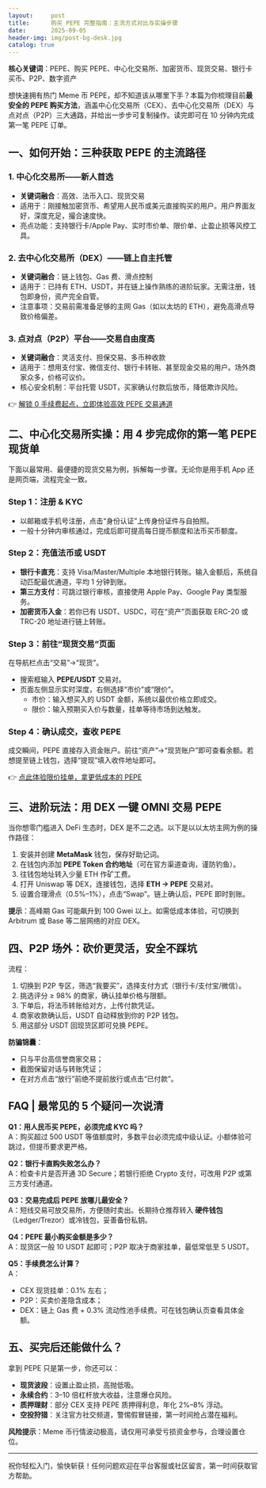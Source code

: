```yaml
---
layout:     post
title:      购买 PEPE 完整指南：主流方式对比与实操步骤
date:       2025-09-05
header-img: img/post-bg-desk.jpg
catalog: true
---
```


**核心关键词**：PEPE、购买 PEPE、中心化交易所、加密货币、现货交易、银行卡买币、P2P、数字资产

想快速拥有热门 Meme 币 PEPE，却不知道该从哪里下手？本篇为你梳理目前**最安全的 PEPE 购买方法**，涵盖中心化交易所（CEX）、去中心化交易所（DEX）与点对点（P2P）三大通路，并给出一步步可复制操作。读完即可在 10 分钟内完成第一笔 PEPE 订单。

## 一、如何开始：三种获取 PEPE 的主流路径

### 1. 中心化交易所——新人首选  
- **关键词融合**：高效、法币入口、现货交易  
- 适用于：刚接触加密货币、希望用人民币或美元直接购买的用户。用户界面友好，深度充足，撮合速度快。  
- 亮点功能：支持银行卡/Apple Pay、实时市价单、限价单、止盈止损等风控工具。

### 2. 去中心化交易所（DEX）——链上自主托管  
- **关键词融合**：链上钱包、Gas 费、滑点控制  
- 适用于：已持有 ETH、USDT，并在链上操作熟练的进阶玩家。无需注册，钱包即身份，资产完全自管。  
- 注意事项：交易前需准备足够的主网 Gas（如以太坊的 ETH），避免高滑点导致价格偏差。

### 3. 点对点（P2P）平台——交易自由度高  
- **关键词融合**：灵活支付、担保交易、多币种收款  
- 适用于：想用支付宝、微信支付、银行卡转账、甚至现金交易的用户。场外商家众多，价格可议价。  
- 核心安全机制：平台托管 USDT，买家确认付款后放币，降低欺诈风险。

👉 [解锁 0 手续费起点，立即体验高效 PEPE 交易通道](https://okxdog.com/)

## 二、中心化交易所实操：用 4 步完成你的第一笔 PEPE 现货单

下面以最常用、最便捷的现货交易为例，拆解每一步骤。无论你是用手机 App 还是网页端，流程完全一致。

### Step 1：注册 & KYC  
- 以邮箱或手机号注册，点击“身份认证”上传身份证件与自拍照。  
- 一般十分钟内审核通过，完成后即可提高每日提币额度和法币买币额度。

### Step 2：充值法币或 USDT  
- **银行卡直充**：支持 Visa/Master/Multiple 本地银行转账。输入金额后，系统自动匹配最优通道，平均 1 分钟到账。  
- **第三方支付**：可跳过银行审核，直接使用 Apple Pay、Google Pay 类型服务。  
- **加密货币入金**：若你已有 USDT、USDC，可在“资产”页面获取 ERC-20 或 TRC-20 地址进行链上转账。

### Step 3：前往“现货交易”页面  
在导航栏点击“交易”→“现货”。  
- 搜索框输入 **PEPE/USDT** 交易对。  
- 页面左侧显示实时深度，右侧选择“市价”或“限价”。  
  - 市价：输入想买入的 USDT 金额，系统以最优价格立即成交。  
  - 限价：输入预期买入价与数量，挂单等待市场到达触发。

### Step 4：确认成交，查收 PEPE  
成交瞬间，PEPE 直接存入资金账户。前往“资产”→“现货账户”即可查看余额。若想提至链上钱包，选择“提现”填入收件地址即可。

👉 [点此体验限价挂单，拿更低成本的 PEPE](https://okxdog.com/)

## 三、进阶玩法：用 DEX 一键 OMNI 交易 PEPE

当你想零门槛进入 DeFi 生态时，DEX 是不二之选。以下是以以太坊主网为例的操作路径：

1. 安装并创建 **MetaMask** 钱包，保存好助记词。  
2. 在钱包内添加 **PEPE Token 合约地址**（可在官方渠道查询，谨防钓鱼）。  
3. 往钱包地址转入少量 ETH 作矿工费。  
4. 打开 Uniswap 等 DEX，连接钱包，选择 **ETH → PEPE** 交易对。  
5. 设置合理滑点（0.5%–1%），点击“Swap”。链上确认后，PEPE 即时到账。

**提示**：高峰期 Gas 可能飙升到 100 Gwei 以上。如需低成本体验，可切换到 Arbitrum 或 Base 等二层网络的对应 DEX。

## 四、P2P 场外：砍价更灵活，安全不踩坑

流程：
1. 切换到 P2P 专区，筛选“我要买”，选择支付方式（银行卡/支付宝/微信）。  
2. 挑选评分 ≥ 98% 的商家，确认挂单价格与限额。  
3. 下单后，将法币转账给对方，上传付款凭证。  
4. 商家收款确认后，USDT 自动释放到你的 P2P 钱包。  
5. 用这部分 USDT 回现货区即可兑换 PEPE。

**防骗锦囊**：  
- 只与平台高信誉商家交易；  
- 截图保留对话与转账凭证；  
- 在对方点击“放行”前绝不提前放行或点击“已付款”。

## FAQ | 最常见的 5 个疑问一次说清

**Q1：用人民币买 PEPE，必须完成 KYC 吗？**  
A：购买超过 500 USDT 等值额度时，多数平台必须完成中级认证。小额体验可跳过，但提币要求更严格。

**Q2：银行卡直购失败怎么办？**  
A：检查卡片是否开通 3D Secure；若银行拒绝 Crypto 支付，可改用 P2P 或第三方支付通道。

**Q3：交易完成后 PEPE 放哪儿最安全？**  
A：短线交易可放交易所，方便随时卖出。长期持仓推荐转入 **硬件钱包**（Ledger/Trezor）或冷钱包，妥善备份私钥。

**Q4：PEPE 最小购买金额是多少？**  
A：现货区一般 10 USDT 起即可；P2P 取决于商家挂单，最低常低至 5 USDT。

**Q5：手续费怎么计算？**  
A：  
- CEX 现货挂单：0.1% 左右；  
- P2P：买卖价差隐含成本；  
- DEX：链上 Gas 费 + 0.3% 流动性池手续费。可在钱包确认页查看具体金额。

## 五、买完后还能做什么？

拿到 PEPE 只是第一步，你还可以：

- **现货波段**：设置止盈止损，高抛低吸。  
- **永续合约**：3–10 倍杠杆放大收益，注意爆仓风险。  
- **质押理财**：部分 CEX 支持 PEPE 质押得利息，年化 2%–8% 浮动。  
- **空投狩猎**：关注官方社交频道，警惕假冒链接，第一时间抢占潜在福利。  

**风险提示**：Meme 币行情波动极高，请仅用可承受亏损资金参与，合理设置仓位。

---

祝你轻松入门，愉快斩获！任何问题欢迎在平台客服或社区留言，第一时间获取官方帮助。